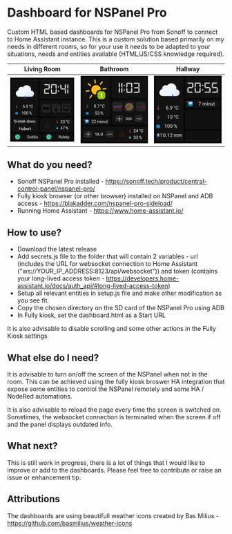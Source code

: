 # Dashboard for NSPanel Pro

Custom HTML based dashboards for NSPanel Pro from Sonoff to connect to Home Assistant instance. This is a custom solution based primarily on my needs in different rooms, so for your use it needs to be adapted to your situations, needs and entities available (HTML/JS/CSS knowledge required).

| Living Room                                                       | Bathroom                                                    | Hallway                                                   |
|-------------------------------------------------------------------|-------------------------------------------------------------|-----------------------------------------------------------|
| ![Screenshot](screenshot_living_room.png?raw=false "Living Room") | ![Screenshot](screenshot_bathroom.png?raw=false "Bathroom") | ![Screenshot](screenshot_hallway.png?raw=false "Hallway") |


## What do you need?

- Sonoff NSPanel Pro installed - https://sonoff.tech/product/central-control-panel/nspanel-pro/
- Fully kiosk browser (or other browser) installed on NSPanel and ADB access - https://blakadder.com/nspanel-pro-sideload/
- Running Home Assistant - https://www.home-assistant.io/

## How to use?

- Download the latest release
- Add secrets.js file to the folder that will contain 2 variables - url (includes the URL for websocket connection to Home Assistant ("ws://YOUR_IP_ADDRESS:8123/api/websocket")) and token (contains your long-lived access token - https://developers.home-assistant.io/docs/auth_api/#long-lived-access-token)
- Setup all relevant entities in setup.js file and make other modification as you see fit.
- Copy the chosen directory on the SD card of the NSPanel Pro using ADB
- In Fully kiosk, set the dashboard.html as a Start URL

It is also advisable to disable scrolling and some other actions in the Fully Kiosk settings 

## What else do I need?

It is advisable to turn on/off the screen of the NSPanel when not in the room. This can be achieved using the fully kiosk broswer HA integration that expose some entities to control the NSPanel remotely and some HA / NodeRed automations.

It is also advisable to reload the page every time the screen is switched on. Sometimes, the websocket connection is terminated when the screen if off and the panel displays outdated info.

## What next?

This is still work in progress, there is a lot of things that I would like to improve or add to the dashboards. Please feel free to contribute or raise an issue or enhancement tip.

## Attributions

The dashboards are using beautifull weather icons created by Bas Milius - https://github.com/basmilius/weather-icons
